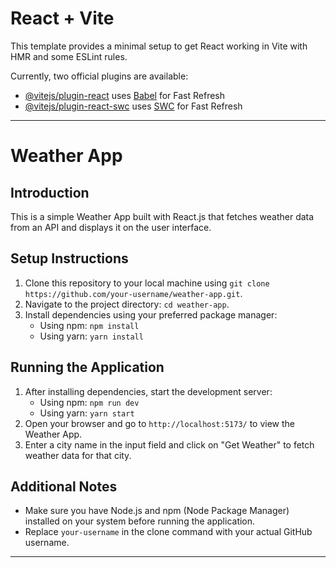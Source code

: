 # React + Vite

This template provides a minimal setup to get React working in Vite with HMR and some ESLint rules.

Currently, two official plugins are available:

- [@vitejs/plugin-react](https://github.com/vitejs/vite-plugin-react/blob/main/packages/plugin-react/README.md) uses [Babel](https://babeljs.io/) for Fast Refresh
- [@vitejs/plugin-react-swc](https://github.com/vitejs/vite-plugin-react-swc) uses [SWC](https://swc.rs/) for Fast Refresh

---

# Weather App

## Introduction
This is a simple Weather App built with React.js that fetches weather data from an API and displays it on the user interface.

## Setup Instructions
1. Clone this repository to your local machine using `git clone https://github.com/your-username/weather-app.git`.
2. Navigate to the project directory: `cd weather-app`.
3. Install dependencies using your preferred package manager:
   - Using npm: `npm install`
   - Using yarn: `yarn install`

## Running the Application
1. After installing dependencies, start the development server:
   - Using npm: `npm run dev`
   - Using yarn: `yarn start`
2. Open your browser and go to `http://localhost:5173/` to view the Weather App.
3. Enter a city name in the input field and click on "Get Weather" to fetch weather data for that city.

## Additional Notes
- Make sure you have Node.js and npm (Node Package Manager) installed on your system before running the application.
- Replace `your-username` in the clone command with your actual GitHub username.

---
